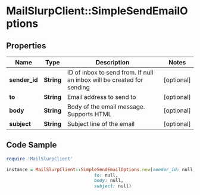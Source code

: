 # MailSlurpClient::SimpleSendEmailOptions

## Properties

Name | Type | Description | Notes
------------ | ------------- | ------------- | -------------
**sender_id** | **String** | ID of inbox to send from. If null an inbox will be created for sending | [optional] 
**to** | **String** | Email address to send to | [optional] 
**body** | **String** | Body of the email message. Supports HTML | [optional] 
**subject** | **String** | Subject line of the email | [optional] 

## Code Sample

```ruby
require 'MailSlurpClient'

instance = MailSlurpClient::SimpleSendEmailOptions.new(sender_id: null,
                                 to: null,
                                 body: null,
                                 subject: null)
```


